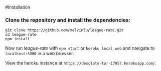 #Installation
### Clone the repository and install the dependencies:

```
git clone https://github.com/melvinlu/league-rate.git
cd league-rate
npm install
```

Now run _league-rate_ with `npm start` or `heroku local web` and navigate to `localhost:5000` in a web browser.

View the heroku instance at `https://desolate-tor-17957.herokuapp.com/`.
